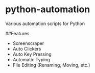 # python-automation
Various automation scripts for Python

##Features
- Screenscraper
- Auto Clickers
- Auto Key Pressing
- Automatic Typing
- File Editing (Renaming, Moving, etc.)
